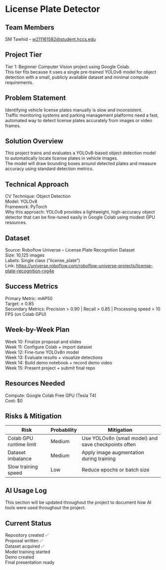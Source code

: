 # License Plate Detector

## Team Members
SM Tawhid – w211161582@student.hccs.edu

## Project Tier
Tier 1: Beginner Computer Vision project using Google Colab.  
This tier fits because it uses a single pre-trained YOLOv8 model for object detection with a small, publicly available dataset and minimal compute requirements.

## Problem Statement
Identifying vehicle license plates manually is slow and inconsistent.  
Traffic monitoring systems and parking management platforms need a fast, automated way to detect license plates accurately from images or video frames.

## Solution Overview
This project trains and evaluates a YOLOv8-based object detection model to automatically locate license plates in vehicle images.  
The model will draw bounding boxes around detected plates and measure accuracy using standard detection metrics.

## Technical Approach
CV Technique: Object Detection  
Model: YOLOv8  
Framework: PyTorch  
Why this approach: YOLOv8 provides a lightweight, high-accuracy object detector that can be fine-tuned easily in Google Colab using modest GPU resources.

## Dataset
Source: Roboflow Universe – License Plate Recognition Dataset  
Size: 10,125 images  
Labels: Single class (“license_plate”)  
Link: https://universe.roboflow.com/roboflow-universe-projects/license-plate-recognition-rxg4e

## Success Metrics
Primary Metric: mAP50  
Target: ≥ 0.85  
Secondary Metrics: Precision > 0.90 | Recall > 0.85 | Processing speed > 10 FPS (on Colab GPU)

## Week-by-Week Plan
Week 10: Finalize proposal and slides  
Week 11: Configure Colab + import dataset  
Week 12: Fine-tune YOLOv8n model  
Week 13: Evaluate results + visualize detections  
Week 14: Build demo notebook + record demo video  
Week 15: Present project + submit final repo

## Resources Needed
Compute: Google Colab Free GPU (Tesla T4)  
Cost: $0

## Risks & Mitigation
| Risk | Probability | Mitigation |
|---|---|---|
| Colab GPU runtime limit | Medium | Use YOLOv8n (small model) and save checkpoints often |
| Dataset imbalance	|	Medium | Apply image augmentation during training |
| Slow training speed	| Low |	Reduce epochs or batch size |

## AI Usage Log
This section will be updated throughout the project to document how AI tools were used throughout the project.

## Current Status
Repository created ✅  
Proposal written ✅  
Dataset acquired ✅  
Model training started  
Demo created  
Final presentation ready
